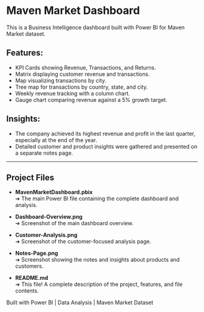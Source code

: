 # Maven Market Dashboard

This is a Business Intelligence dashboard built with Power BI for Maven Market dataset.

## Features:
- KPI Cards showing Revenue, Transactions, and Returns.
- Matrix displaying customer revenue and transactions.
- Map visualizing transactions by city.
- Tree map for transactions by country, state, and city.
- Weekly revenue tracking with a column chart.
- Gauge chart comparing revenue against a 5% growth target.

## Insights:
- The company achieved its highest revenue and profit in the last quarter, especially at the end of the year.
- Detailed customer and product insights were gathered and presented on a separate notes page.

---
## Project Files

- **MavenMarketDashboard.pbix**  
  ➔ The main Power BI file containing the complete dashboard and analysis.

- **Dashboard-Overview.png**  
  ➔ Screenshot of the main dashboard overview.

- **Customer-Analysis.png**  
  ➔ Screenshot of the customer-focused analysis page.

- **Notes-Page.png**  
  ➔ Screenshot showing the notes and insights about products and customers.

- **README.md**  
  ➔ This file! A complete description of the project, features, and file contents.

Built with Power BI | Data Analysis | Maven Market Dataset

